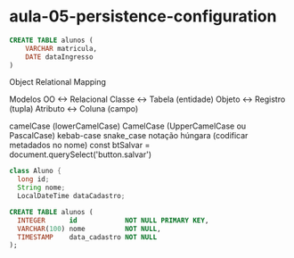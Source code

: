 # aula-05-persistence-configuration

```sql
CREATE TABLE alunos (
    VARCHAR matricula,
    DATE dataIngresso
)
```

Object
Relational
Mapping

Modelos
OO       <-> Relacional
Classe   <-> Tabela (entidade)
Objeto   <-> Registro (tupla)
Atributo <-> Coluna (campo)

camelCase (lowerCamelCase)
CamelCase (UpperCamelCase ou PascalCase)
kebab-case
snake_case
notação húngara (codificar metadados no nome)
const btSalvar = document.querySelect('button.salvar')

```java
class Aluno {
  long id;
  String nome;
  LocalDateTime dataCadastro;
```

```sql
CREATE TABLE alunos (
  INTEGER      id            NOT NULL PRIMARY KEY,
  VARCHAR(100) nome          NOT NULL,
  TIMESTAMP    data_cadastro NOT NULL
);
```
